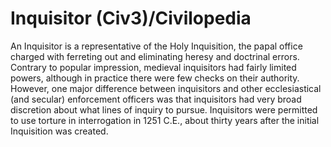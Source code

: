 # Inquisitor (Civ3)/Civilopedia

An Inquisitor is a representative of the Holy Inquisition, the papal office charged with 
ferreting out and eliminating heresy and doctrinal errors. Contrary to popular impression, 
medieval inquisitors had fairly limited powers, although in practice there were few checks on 
their authority. However, one major difference between inquisitors and other ecclesiastical (and 
secular) enforcement officers was that inquisitors had very broad discretion about what lines of 
inquiry to pursue. Inquisitors were permitted to use torture in interrogation in 1251 C.E., about 
thirty years after the initial Inquisition was created.